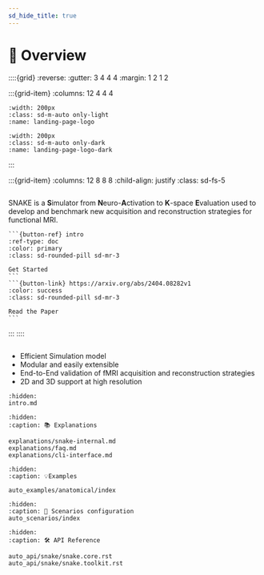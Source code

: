 ```yaml
---
sd_hide_title: true
---
```


# 🔎 Overview 


::::{grid}
:reverse:
:gutter: 3 4 4 4
:margin: 1 2 1 2

:::{grid-item}
:columns: 12 4 4 4

```{image} _static/logos/snake-fmriV2-logo.png
:width: 200px
:class: sd-m-auto only-light
:name: landing-page-logo
```
```{image} _static/logos/snake-fmriV2-logo_dark.png
:width: 200px
:class: sd-m-auto only-dark
:name: landing-page-logo-dark
```
:::

:::{grid-item}
:columns: 12 8 8 8
:child-align: justify
:class: sd-fs-5

```{rubric} SNAKE - A Simulator from Neuro-Activation to K-space Evaluation
```

SNAKE is a **S**imulator from **N**euro-**A**ctivation to **K**-space **E**valuation used to develop and benchmark new acquisition and reconstruction strategies for functional MRI. 

````{div} sd-d-flex-row
```{button-ref} intro
:ref-type: doc
:color: primary
:class: sd-rounded-pill sd-mr-3

Get Started
```
```{button-link} https://arxiv.org/abs/2404.08282v1
:color: success
:class: sd-rounded-pill sd-mr-3

Read the Paper 
```
````

:::
::::



```{rubric} Highlighted Features
```

- Efficient Simulation model 
- Modular and easily extensible 
- End-to-End validation of fMRI acquisition and reconstruction strategies 
- 2D and 3D support at high resolution


<!-- TOC -->

```{toctree}
:hidden:
intro.md

```



```{toctree}
:hidden:
:caption: 📚 Explanations

explanations/snake-internal.md
explanations/faq.md
explanations/cli-interface.md
```

```{toctree}
:hidden:
:caption: 💡Examples

auto_examples/anatomical/index
```

```{toctree}
:hidden:
:caption: 📜 Scenarios configuration 
auto_scenarios/index
```

```{toctree}
:hidden:
:caption: 🛠 API Reference

auto_api/snake/snake.core.rst
auto_api/snake/snake.toolkit.rst
```
